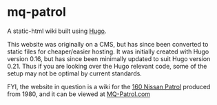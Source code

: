 # mq-patrol
A static-html wiki built using [Hugo](https://gohugo.io/).

This website was originally on a CMS, but has since been converted to static files for cheaper/easier hosting. It was initially created with Hugo version 0.16, but has since been minimally updated to suit Hugo version 0.21. Thus if you are looking over the Hugo relevant code, some of the setup may not be optimal by current standards.

FYI, the website in question is a wiki for the [160 Nissan Patrol](https://en.wikipedia.org/wiki/Nissan_Patrol#160) produced from 1980, and it can be viewed at [MQ-Patrol.com](www.mq-patrol.com)
